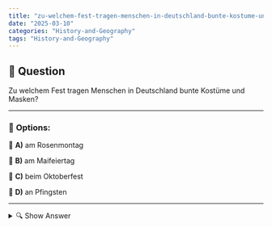 ```yaml
---
title: "zu-welchem-fest-tragen-menschen-in-deutschland-bunte-kostume-und-masken"
date: "2025-03-10"
categories: "History-and-Geography"
tags: "History-and-Geography"
---
```


## 📌 **Question**

Zu welchem Fest tragen Menschen in Deutschland bunte Kostüme und Masken?



---

### 📝 **Options:**

🔘 **A)** am Rosenmontag

🔘 **B)** am Maifeiertag

🔘 **C)** beim Oktoberfest

🔘 **D)** an Pfingsten

---

<details>
  <summary>🔍 Show Answer</summary>

  <p>
💡  <b>Correct Answer:</b>  a
  </p>
  <p>
    📖<b>Explanation:</b>
    In Deutschland gibt es zahlreiche Feste, die regionale Traditionen und Bräuche widerspiegeln. Besonders einige dieser Feierlichkeiten sind bekannt für farbenfrohe Kostüme und Masken, die die Stimmung auflockern und Gemeinschaft fördern. Solche Feste beinhalten oft Umzüge, Musik und vielfältige Aktivitäten, bei denen Menschen jeden Alters teilnehmen. Diese bunten Trachten und Verkleidungen sind Ausdruck von Spaß, Kreativität und kultureller Identität. Beispiele für solche Feste finden sich in verschiedenen Regionen und haben jeweils ihre eigenen historischen Hintergründe und Besonderheiten.
  </p>
</details>
